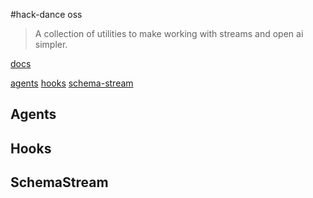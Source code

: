 #hack-dance oss
> A collection of utilities to make working with streams and open ai simpler.

[docs](https://agents.hack.dance)

[agents](https://github.com/hack-dance/agents/packages/core)
[hooks](https://github.com/hack-dance/agents/packages/hooks)
[schema-stream](https://github.com/hack-dance/agents/packages/schemaStream)


## Agents


## Hooks


## SchemaStream


